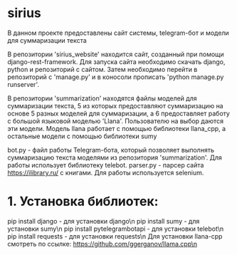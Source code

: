 # sirius
В данном проекте предоставлены сайт системы, telegram-бот и модели для суммаризации текста

В репозитории 'sirius_website' находится сайт, созданный при помощи django-rest-framework. Для запуска сайта необходимо скачать django, python и репозиторий с сайтом. Затем необходимо перейти в репозиторий с 'manage.py' и в коносоли прописать 'python manage.py runserver'.

В репозитории 'summarization' находятся файлы моделей для суммаризации текста, 5 из которых предоставляют суммаризацию на основе 5 разных моделей для суммаризации, а 6 предоставляет работу с большой языковой моделью 'Llana'. Пользователю на выбор даются эти модели. Модель llana работает с помощью библиотеки llana_cpp, а остальные модели с помощью библиотеки sumy

bot.py - файл работы Telegram-бота, который позволяет выполнять суммаризацию текста моделями из репозитория 'summarization'. Для работы использует библиотеку telebot.
parser.py - парсер сайта https://ilibrary.ru/ с книгами. Для работы используется selenium.




# 1. Установка библиотек:
pip install django - для установки django\n
pip install sumy - для установки sumy\n
pip install pytelegrambotapi - для установки telebot\n
pip install requests - для установки requests\n
Для установки llana-cpp смотреть по ссылке: https://github.com/ggerganov/llama.cpp\n
